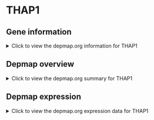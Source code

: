 <h1>THAP1</h1>

<h2>Gene information</h2>
<details>
  <summary>Click to view the depmap.org information for THAP1</summary>
  <iframe src="https://depmap.org/portal/gene/THAP1?tab=about" style="border:none;width:100%;height:800px"></iframe>
</details>

<h2>Depmap overview</h2>
<details>
  <summary>Click to view the depmap.org summary for THAP1</summary>
  <iframe src="https://depmap.org/portal/gene/THAP1?tab=overview" style="border:none;width:100%;height:800px"></iframe>
</details>

<h2>Depmap expression</h2>
<details>
  <summary>Click to view the depmap.org expression data for THAP1</summary>
  <iframe src="https://depmap.org/portal/gene/THAP1?tab=characterization" style="border:none;width:100%;height:800px"></iframe>
</details>


<!--
<h2>Reactome Pathway diagram</h2>
<details>
  <summary>Click to view Reactome pathway for THAP1</summary>
  PNAME
</details>
-->



